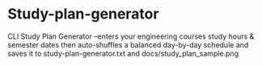 # Study-plan-generator
CLI Study Plan Generator –enters your engineering courses study hours &amp; semester dates  then auto-shuffles a balanced day-by-day schedule and saves it to study-plan-generator.txt and docs/study_plan_sample.png
